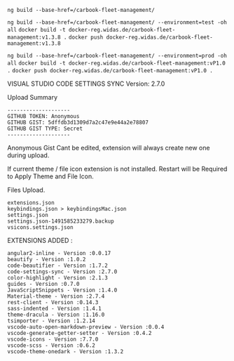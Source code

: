 `ng build --base-href=/carbook-fleet-management/` 

`ng build --base-href=/carbook-fleet-management/ --environment=test -oh all`
`docker build -t docker-reg.widas.de/carbook-fleet-management:v1.3.8 .`
`docker push docker-reg.widas.de/carbook-fleet-management:v1.3.8`

`ng build --base-href=/carbook-fleet-management/ --environment=prod -oh all`
`docker build -t docker-reg.widas.de/carbook-fleet-management:vP1.0 .`
`docker push docker-reg.widas.de/carbook-fleet-management:vP1.0 .`

VISUAL STUDIO CODE SETTINGS SYNC 
Version: 2.7.0

Upload Summary
````
--------------------
GITHUB TOKEN: Anonymous
GITHUB GIST: 5dffdb3d1309d7a2c47e9e44a2e78807
GITHUB GIST TYPE: Secret
--------------------
````
Anonymous Gist Cant be edited, extension will always create new one during upload.

If current theme / file icon extension is not installed. Restart will be Required to Apply Theme and File Icon.


Files Upload.
````
extensions.json
keybindings.json > keybindingsMac.json
settings.json
settings.json-1491585233279.backup
vsicons.settings.json
````

EXTENSIONS ADDED :
````
angular2-inline - Version :0.0.17
beautify - Version :1.0.2
code-beautifier - Version :1.7.2
code-settings-sync - Version :2.7.0
color-highlight - Version :2.1.3
guides - Version :0.7.0
JavaScriptSnippets - Version :1.4.0
Material-theme - Version :2.7.4
rest-client - Version :0.14.3
sass-indented - Version :1.4.1
theme-dracula - Version :1.16.0
tsimporter - Version :1.2.14
vscode-auto-open-markdown-preview - Version :0.0.4
vscode-generate-getter-setter - Version :0.4.2
vscode-icons - Version :7.7.0
vscode-scss - Version :0.6.2
vscode-theme-onedark - Version :1.3.2
````